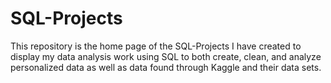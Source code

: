 # SQL-Projects 
This repository is the home page of the SQL-Projects I have created to display my data analysis work using SQL to both create, clean, and analyze personalized data as well as data found through Kaggle and their data sets.
